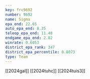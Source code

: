```yaml
---
key: frc9692
number: 9692
name: Sigma
epa_end: 22.65
auto_epa_end: 8.35
teleop_epa_end: 11.48
endgame_epa_end: 2.82
winrate: 0.6053
district_epa_rank: 347
district_epa_percentile: 0.8073
type: Team
---
```

[[2024gal]]
[[2024tuhc]]
[[2024tuis3]]
